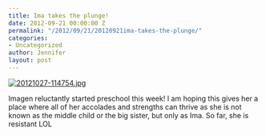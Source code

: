 ```yaml
---
title: Ima takes the plunge!
date: 2012-09-21 00:00:00 Z
permalink: "/2012/09/21/20120921ima-takes-the-plunge/"
categories:
- Uncategorized
author: Jennifer
layout: post
---
```


[<img alt="20121027-114754.jpg" class="alignnone size-full" src="/teamelam/assets/images/Ima-takes-the-plunge/1351338473000-missing.jpg" />](/teamelam/assets/images/Ima-takes-the-plunge/1351338473000-missing.jpg)

Imagen reluctantly started preschool this week! I am hoping this gives her a place where all of her accolades and strengths can thrive as she is not known as the middle child or the big sister, but only as Ima. So far, she is resistant LOL

